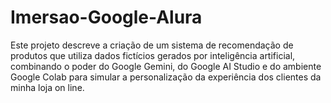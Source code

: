 # Imersao-Google-Alura
Este projeto descreve a criação de um sistema de recomendação de produtos que utiliza dados fictícios gerados por inteligência artificial, combinando o poder do Google Gemini, do Google AI Studio e do ambiente Google Colab para simular a personalização da experiência dos clientes da minha loja on line.
